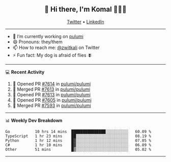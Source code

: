 <h2 align="center"> 👋 Hi there, I'm Komal 🧑🏾‍💻 </h2>
<p align="center">
    <a href="https://twitter.com/zwitkali">Twitter</a> •
    <a href="https://www.linkedin.com/in/komal-ali/">LinkedIn</a>
</p>

--------

- 🔭 I’m currently working on [pulumi](https://github.com/pulumi/pulumi)
- 😄 Pronouns: they/them
- 📫 How to reach me: [@zwitkali](https://twitter.com/zwitkali) on Twitter
- ⚡ Fun fact: My dog is afraid of flies 🪰

--------
💻 **Recent Activity**

<!--START_SECTION:activity-->
1. 💪 Opened PR [#7614](https://github.com/pulumi/pulumi/pull/7614) in [pulumi/pulumi](https://github.com/pulumi/pulumi)
2. 🎉 Merged PR [#7613](https://github.com/pulumi/pulumi/pull/7613) in [pulumi/pulumi](https://github.com/pulumi/pulumi)
3. 💪 Opened PR [#7613](https://github.com/pulumi/pulumi/pull/7613) in [pulumi/pulumi](https://github.com/pulumi/pulumi)
4. 💪 Opened PR [#7605](https://github.com/pulumi/pulumi/pull/7605) in [pulumi/pulumi](https://github.com/pulumi/pulumi)
5. 🎉 Merged PR [#7593](https://github.com/pulumi/pulumi/pull/7593) in [pulumi/pulumi](https://github.com/pulumi/pulumi)
<!--END_SECTION:activity-->

--------

📊 **Weekly Dev Breakdown**
<!--START_SECTION:waka-->
```text
Go           10 hrs 14 mins  ███████████████░░░░░░░░░░   60.09 % 
TypeScript   1 hr 23 mins    ██░░░░░░░░░░░░░░░░░░░░░░░   08.19 % 
Python       1 hr 12 mins    █▓░░░░░░░░░░░░░░░░░░░░░░░   07.05 % 
C#           1 hr 10 mins    █▓░░░░░░░░░░░░░░░░░░░░░░░   06.89 % 
Other        51 mins         █▒░░░░░░░░░░░░░░░░░░░░░░░   05.02 % 
```
<!--END_SECTION:waka-->

--------